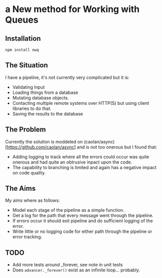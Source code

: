 # a New method for Working with Queues

## Installation

    npm install nwq

## The Situation
I have a pipeline, it's not currently very complicated but it is:

 * Validating Input
 * Loading things from a database
 * Mutating database objects.
 * Contacting multiple remote systems over HTTP(S) but using client libraries to do that.
 * Saving the results to the database

## The Problem

Currently the solution is moddeled on (caolan/async)[https://github.com/caolan/async] and is not too onerous but I found that:

 * Adding logging to track where all the errors could occur was quite onerous and had quite an obtrusive inpact upon the code.
 * The capability to branching is limited and again has a negative impact on code quality.

## The Aims

My aims where as follows:

 * Model each stage of the pipeline as a simple function.
 * Get a log for the path that every message went through the pipeline.
 * If errors occur it should exit pipeline and do sufficient logging of the error.
 * Write little or no logging code for either path through the pipeline or error tracking.

## TODO

 * Add more tests around _forever, see note in unit tests
 * Does `advancer._forever()` exist as an infinite loop... probably.
